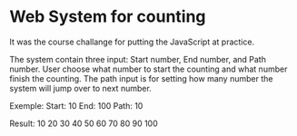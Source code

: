 # Web System for counting
It was the course challange for putting the JavaScript at practice.

The system contain three input: Start number, End number, and Path number.
User choose what number to start the counting and what number finish the counting. The path input is for setting how many number the system will jump over to next
number.

Exemple:
Start: 10
End: 100
Path: 10

Result: 10 20 30 40 50 60 70 80 90 100

